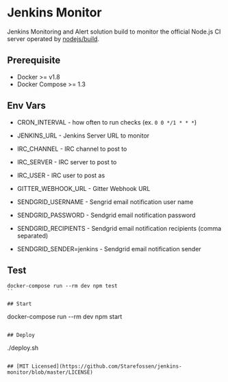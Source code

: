 # Jenkins Monitor

Jenkins Monitoring and Alert solution build to monitor the official Node.js CI
server operated by [nodejs/build](https://github.com/nodejs/build).

## Prerequisite

* Docker >= v1.8
* Docker Compose >= 1.3

## Env Vars

* CRON_INTERVAL - how often to run checks (ex. `0 0 */1 * * *`)
* JENKINS_URL - Jenkins Server URL to monitor

* IRC_CHANNEL - IRC channel to post to
* IRC_SERVER - IRC server to post to
* IRC_USER - IRC user to post as

* GITTER_WEBHOOK_URL - Gitter Webhook URL

* SENDGRID_USERNAME - Sengrid email notification user name
* SENDGRID_PASSWORD - Sendgrid email notification password
* SENDGRID_RECIPIENTS - Sendgrid email notification recipients (comma separated)
* SENDGRID_SENDER=jenkins - Sendgrid email notification sender

## Test

```
docker-compose run --rm dev npm test
``

## Start

```
docker-compose run --rm dev npm start
```

## Deploy

```
./deploy.sh
```

## [MIT Licensed](https://github.com/Starefossen/jenkins-monitor/blob/master/LICENSE)
